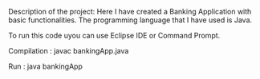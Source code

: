 Description of the project:
Here I have created a Banking Application with basic functionalities.
The programming language that I have used is Java.

To run this code uyou can use Eclipse IDE or Command Prompt.

Compilation : javac bankingApp.java

Run : java bankingApp
